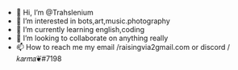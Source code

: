 - 👋 Hi, I’m @Trahslenium
- 👀 I’m interested in bots,art,music.photography
- 🌱 I’m currently learning english,coding
- 💞️ I’m looking to collaborate on anything really
- 📫 How to reach me my email /raisingvia2gmail.com or discord /𝑘𝑎𝑟𝑚𝑎❦#7198

<!---
Trahslenium/Trahslenium is a ✨ special ✨ repository because its `README.md` (this file) appears on your GitHub profile.
You can click the Preview link to take a look at your changes.
--->
